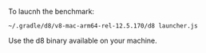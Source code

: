 To laucnh the benchmark:


```
~/.gradle/d8/v8-mac-arm64-rel-12.5.170/d8 launcher.js
```

Use the d8 binary available on your machine.
